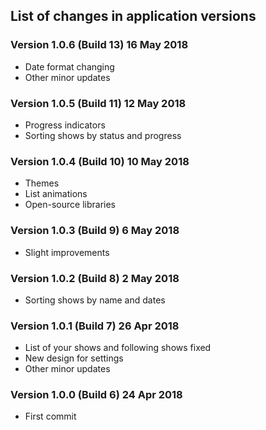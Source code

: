 ## List of changes in application versions

### Version 1.0.6 (Build 13) 16 May 2018
* Date format changing
* Other minor updates

### Version 1.0.5 (Build 11) 12 May 2018
* Progress indicators
* Sorting shows by status and progress

### Version 1.0.4 (Build 10) 10 May 2018
* Themes
* List animations
* Open-source libraries

### Version 1.0.3 (Build 9) 6 May 2018
* Slight improvements

### Version 1.0.2 (Build 8) 2 May 2018
* Sorting shows by name and dates

### Version 1.0.1 (Build 7) 26 Apr 2018
* List of your shows and following shows fixed
* New design for settings
* Other minor updates

### Version 1.0.0 (Build 6) 24 Apr 2018
* First commit
